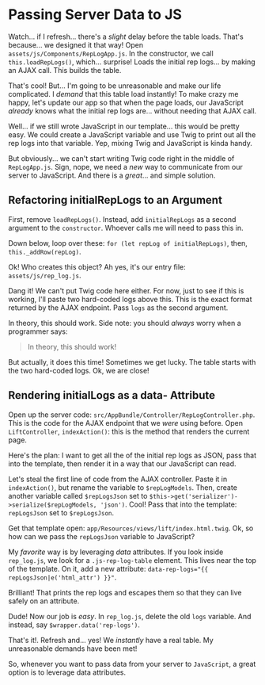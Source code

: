 # Passing Server Data to JS

Watch... if I refresh... there's a *slight* delay before the table loads. That's
because... we designed it that way! Open `assets/js/Components/RepLogApp.js`. In
the constructor, we call `this.loadRepLogs()`, which... surprise! Loads the initial
rep logs... by making an AJAX call. This builds the table.

That's cool! But... I'm going to be unreasonable and make our life complicated. I
*demand* that this table load instantly! To make crazy me happy, let's update our
app so that when the page loads, our JavaScript *already* knows what the initial
rep logs are... without needing that AJAX call.

Well... if we still wrote JavaScript in our template... this would be pretty easy.
We could create a JavaScript variable and use Twig to print out all the rep logs
into that variable. Yep, mixing Twig and JavaScript is kinda handy.

But obviously... we can't start writing Twig code right in the middle of `RepLogApp.js`.
Sign, nope, we need a *new* way to communicate from our server to JavaScript. And
there is a *great*... and simple solution.

## Refactoring initialRepLogs to an Argument

First, remove `loadRepLogs()`. Instead, add `initialRepLogs` as a second argument
to the `constructor`. Whoever calls me will need to pass this in.

Down below, loop over these: `for (let repLog of initialRepLogs)`, then,
`this._addRow(repLog)`.

Ok! Who creates this object? Ah yes, it's our entry file: `assets/js/rep_log.js`.

Dang it! We can't put Twig code here either. For now, just to see if this is working,
I'll paste two hard-coded logs above this. This is the exact format returned by
the AJAX endpoint. Pass `logs` as the second argument.

In theory, this should work. Side note: you should *always* worry when a programmer
says:

> In theory, this should work!

But actually, it does this time! Sometimes we get lucky. The table starts with the
two hard-coded logs. Ok, we are close!

## Rendering initialLogs as a data- Attribute

Open up the server code: `src/AppBundle/Controller/RepLogController.php`. This is
the code for the AJAX endpoint that we *were* using before. Open `LiftController`,
`indexAction()`: this is the method that renders the current page.

Here's the plan: I want to get all the of the initial rep logs as JSON, pass that
into the template, then render it in a way that our JavaScript can read.

Let's steal the first line of code from the AJAX controller. Paste it in `indexAction()`,
but rename the variable to `$repLogModels`. Then, create another variable called
`$repLogsJson` set to `$this->get('serializer')->serialize($repLogModels, 'json')`.
Cool! Pass that into the template: `repLogsJson` set to `$repLogsJson`.

Get that template open: `app/Resources/views/lift/index.html.twig`. Ok, so how
can we pass the `repLogsJson` variable to JavaScript?

My *favorite* way is by leveraging *data* attributes. If you look inside `rep_log.js`,
we look for a `.js-rep-log-table` element. This lives near the top of the template.
On it, add a new attribute: `data-rep-logs="{{ repLogsJson|e('html_attr') }}"`.

Brilliant! That prints the rep logs and escapes them so that they can live safely
on an attribute.

Dude! Now our job is *easy*. In `rep_log.js`, delete the old `logs` variable. And
instead, say `$wrapper.data('rep-logs')`.

That's it!. Refresh and... yes! We *instantly* have a real table. My unreasonable
demands have been met!

So, whenever you want to pass data from your server to `JavaScript`,
a great option is to leverage data attributes.
